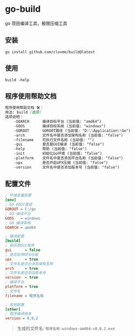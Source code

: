 # go-build
go 项目编译工具，极限压缩工具

## 安装

```shell
go install github.com/clovme/build@latest
```

## 使用
```shell
build -help
````

## 程序使用帮助文档

```markdown
程序使用帮助文档 🛠️：
用法: build [选项]
选项说明：
    -GOARCH      编译目标平台 (当前值: "amd64")
    -GOOS        编译目标系统 (当前值: "windows")
    -GOROOT      GOROOT路径 (当前值: "D:\\Application\\Go")
    -arch        文件名中是否添加架构名称 (当前值: "false")
    -filename    可执行文件名称 (当前值: "")
    -gui         是否是GUI编译 (当前值: "false")
    -help        帮助 (当前值: "false")
    -init        初始化Go环境 (当前值: "false")
    -platform    文件名中是否添加平台名称 (当前值: "false")
    -upx         是否开启UPX压缩 (当前值: "false")
    -version     文件名中是否添加版本号 (当前值: "false")
```

## 配置文件
```ini
; 环境变量配置
[env]
; GO ROOT路径
GOROOT = C:/go
; GO 编译平台
GOOS   = windows
; GO 编译架构
GOARCH = amd64

; 编译配置
[build]
; 是否是GUI程序
gui      = false
; 是否启用UPX压缩
upx      = true
; 文件名是否台添加架构名称
arch     = true
; 文件名是否添加版本号
version  = true
; 编译平台
platform = true
; 文件名
filename = 程序名称

; 其他配置
[other]
; 程序编译版本
version = 0,0,2
```

> 生成的文件名: `程序名称-windows-amd64-v0.0.2.exe`